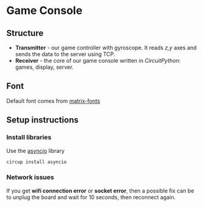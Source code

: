 # Game Console

## Structure
- **Transmitter** - our game controller with gyroscope. It reads *z,y* axes and sends the data to the server using TCP.
- **Receiver** - the core of our game console written in *CircuitPython*: games, display, server.

## Font

Default font comes from [matrix-fonts](https://github.com/trip5/Matrix-Fonts)

## Setup instructions

### Install libraries

Use the [asyncio](https://docs.circuitpython.org/projects/asyncio/en/latest/index.html) library
```bash
circup install asyncio
```

### Network issues

If you get **wifi connection error** or **socket error**, then a possible fix can be to unplug the board and wait for 10 seconds, then reconnect again.